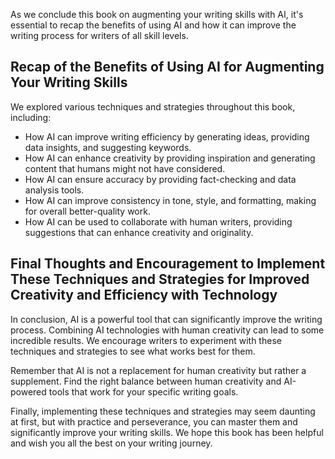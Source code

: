 
As we conclude this book on augmenting your writing skills with AI, it's essential to recap the benefits of using AI and how it can improve the writing process for writers of all skill levels.

Recap of the Benefits of Using AI for Augmenting Your Writing Skills
--------------------------------------------------------------------

We explored various techniques and strategies throughout this book, including:

* How AI can improve writing efficiency by generating ideas, providing data insights, and suggesting keywords.
* How AI can enhance creativity by providing inspiration and generating content that humans might not have considered.
* How AI can ensure accuracy by providing fact-checking and data analysis tools.
* How AI can improve consistency in tone, style, and formatting, making for overall better-quality work.
* How AI can be used to collaborate with human writers, providing suggestions that can enhance creativity and originality.

Final Thoughts and Encouragement to Implement These Techniques and Strategies for Improved Creativity and Efficiency with Technology
------------------------------------------------------------------------------------------------------------------------------------

In conclusion, AI is a powerful tool that can significantly improve the writing process. Combining AI technologies with human creativity can lead to some incredible results. We encourage writers to experiment with these techniques and strategies to see what works best for them.

Remember that AI is not a replacement for human creativity but rather a supplement. Find the right balance between human creativity and AI-powered tools that work for your specific writing goals.

Finally, implementing these techniques and strategies may seem daunting at first, but with practice and perseverance, you can master them and significantly improve your writing skills. We hope this book has been helpful and wish you all the best on your writing journey.